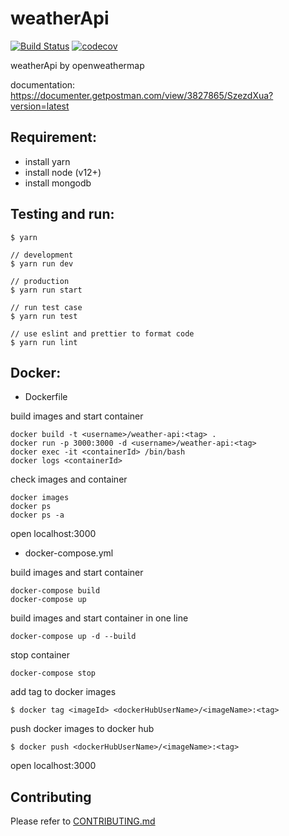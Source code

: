 # weatherApi

[![Build Status](https://travis-ci.com/yeukfei02/weatherApi.svg?branch=master)](https://travis-ci.com/yeukfei02/weatherApi)
[![codecov](https://codecov.io/gh/yeukfei02/weatherApi/branch/master/graph/badge.svg)](https://codecov.io/gh/yeukfei02/weatherApi)

weatherApi by openweathermap

documentation: https://documenter.getpostman.com/view/3827865/SzezdXua?version=latest

## Requirement:
 - install yarn
 - install node (v12+)
 - install mongodb

## Testing and run:
```
$ yarn

// development
$ yarn run dev

// production
$ yarn run start

// run test case
$ yarn run test

// use eslint and prettier to format code
$ yarn run lint
```

## Docker:

- Dockerfile

build images and start container
```
docker build -t <username>/weather-api:<tag> .
docker run -p 3000:3000 -d <username>/weather-api:<tag>
docker exec -it <containerId> /bin/bash
docker logs <containerId>
```

check images and container
```
docker images
docker ps
docker ps -a
```

open localhost:3000

- docker-compose.yml

build images and start container
```
docker-compose build
docker-compose up
```

build images and start container in one line
```
docker-compose up -d --build
```

stop container
```
docker-compose stop
```

add tag to docker images
```
$ docker tag <imageId> <dockerHubUserName>/<imageName>:<tag>
```

push docker images to docker hub
```
$ docker push <dockerHubUserName>/<imageName>:<tag>
```

open localhost:3000

## Contributing

Please refer to [CONTRIBUTING.md](https://github.com/yeukfei02/weatherApi/blob/master/CONTRIBUTING.md)
